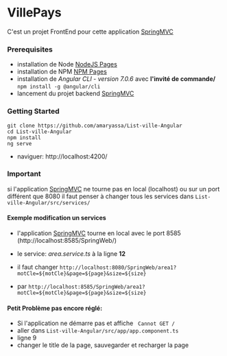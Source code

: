 # VillePays

C'est un projet FrontEnd pour cette application  [SpringMVC](https://github.com/amaryassa/List-ville-SpringMvc)

### Prerequisites
* installation de Node [NodeJS Pages](http://nodejs.org/)
* installation de NPM [NPM Pages](https://www.npmjs.org/)
* installation de  *Angular CLI  - version 7.0.6* avec **l'invité de commande/**  `npm install -g @angular/cli`  
* lancement du projet backend [SpringMVC](https://github.com/amaryassa/List-ville-SpringMvc)

### Getting Started
```
git clone https://github.com/amaryassa/List-ville-Angular
cd List-ville-Angular
npm install
ng serve
```
* naviguer:  http://localhost:4200/


### Important

si l'application [SpringMVC](https://github.com/amaryassa/List-ville-SpringMvc) ne tourne pas en local (localhost)  ou sur un port différent que 8080 il faut penser à changer tous les services dans ```List-ville-Angular/src/services/```
#### Exemple modification un services
* l'application [SpringMVC](https://github.com/amaryassa/List-ville-SpringMvc) tourne en local avec le port 8585  (http://localhost:8585/SpringWeb/)

* le service: *area.service.ts* à la ligne **12**
* il faut changer ```http://localhost:8080/SpringWeb/area1?motCle=${motCle}&page=${page}&size=${size}```
* par ```http://localhost:8585/SpringWeb/area1?motCle=${motCle}&page=${page}&size=${size}```


#### Petit Problème pas encore réglé:
* Si l'application ne démarre pas et affiche ``` Cannot GET /```
* aller dans ```List-ville-Angular/src/app/app.component.ts```
* ligne 9
* changer le title de la page, sauvegarder et recharger la page
